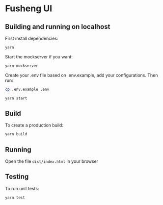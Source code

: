 # Fusheng UI 

## Building and running on localhost

First install dependencies:

```sh
yarn
```

Start the mockserver if you want:

```sh
yarn mockserver
```

Create your .env file based on .env.example, add your configurations. Then run:

```sh
cp .env.example .env
```

```sh
yarn start
```

## Build

To create a production build:

```sh
yarn build
```

## Running

Open the file `dist/index.html` in your browser

## Testing

To run unit tests:

```sh
yarn test
```
